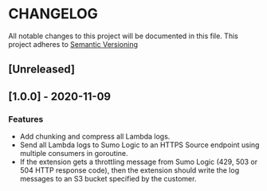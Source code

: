 # CHANGELOG
All notable changes to this project will be documented in this file.
This project adheres to [Semantic Versioning](http://semver.org/spec/v2.0.0.html)


## [Unreleased]



## [1.0.0] - 2020-11-09

### Features
- Add chunking and compress all Lambda logs.
- Send all Lambda logs to Sumo Logic to an HTTPS Source endpoint using multiple consumers in goroutine.
- If the extension gets a throttling message from Sumo Logic (429, 503 or 504 HTTP response code), then the extension should write the log messages to an S3 bucket specified by the customer.

